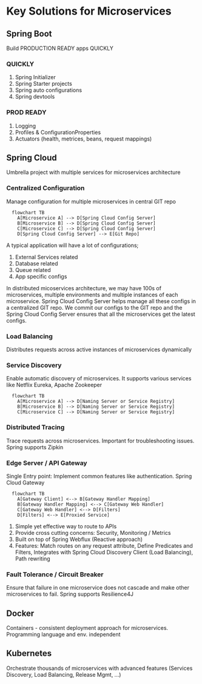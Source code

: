# Key Solutions for Microservices
## Spring Boot
Build PRODUCTION READY apps QUICKLY
### QUICKLY
1. Spring Initializer
2. Spring Starter projects
3. Spring auto configurations
4. Spring devtools

### PROD READY
1. Logging
2. Profiles & ConfigurationProperties
3. Actuators (health, metrices, beans, request mappings)

## Spring Cloud
Umbrella project with multiple services for microservices architecture
### Centralized Configuration
Manage configuration for multiple microservices in central GIT repo
```mermaid
  flowchart TB
    A[Microservice A] --> D[Spring Cloud Config Server]
    B[Microservice B] --> D[Spring Cloud Config Server]
    C[Microservice C] --> D[Spring Cloud Config Server]
    D[Spring Cloud Config Server] --> E[Git Repo]
```
A typical application will have a lot of configurations;
1. External Services related
2. Database related
3. Queue related
4. App specific configs

In distributed micoservices architecture, we may have 100s of microservices, multiple environments and multiple instances of each microservice. Spring Cloud Config Server helps manage all these configs in a centralized GIT repo. We commit our configs to the GIT repo and the Spring Cloud Config Server ensures that all the microservices get the latest configs.

### Load Balancing
Distributes requests across active instances of microservices dynamically

### Service Discovery
Enable automatic discovery of microservices. It supports various services like Netflix Eureka, Apache Zookeeper
```mermaid
  flowchart TB
    A[Microservice A] --> D[Naming Server or Service Registry]
    B[Microservice B] --> D[Naming Server or Service Registry]
    C[Microservice C] --> D[Naming Server or Service Registry]   
```

### Distributed Tracing
Trace requests across microservices. Important for troubleshooting issues. Spring supports Zipkin

### Edge Server / API Gateway
Single Entry point: Implement common features like authentication. Spring Cloud Gateway
```mermaid
  flowchart TB
    A[Gateway Client] <--> B[Gateway Handler Mapping]
    B[Gateway Handler Mapping] <--> C[Gateway Web Handler]
    C[Gateway Web Handler] <--> D[Filters]
    D[Filters] <--> E[Proxied Service]  
```

1. Simple yet effective way to route to APIs
2. Provide cross cutting concerns: Security, Monitoring / Metrics
3. Built on top of Spring Webflux (Reactive approach)
4. Features: Match routes on any request attribute, Define Predicates and Filters, Integrates with Spring Cloud Discovery Client (Load Balancing), Path rewriting


### Fault Tolerance / Circuit Breaker
Ensure that failure in one microservice does not cascade and make other microservices to fail. Spring supports Resilience4J

## Docker
Containers - consistent deployment approach for microservices. Programming language and env. independent

## Kubernetes
Orchestrate thousands of microservices with advanced features (Services Discovery, Load Balancing, Release Mgmt, ...)

